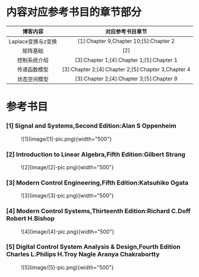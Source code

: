 # 内容对应参考书目的章节部分
|  博客内容   | 对应参考书目章节  |
| :----: | :----: |
| Laplace变换与z变换 |[1]:Chapter 9,Chapter 10;[5]:Chapter 2|
|矩阵基础|[2]|
|控制系统介绍|[3]:Chapter 1;[4]:Chapter 1;[5]:Chapter 1|
|传递函数模型|[3]:Chapter 2;[4]:Chapter 2;[5]:Chapter 3,Chapter 4|
|状态空间模型|[3]:Chapter 2;[4]:Chapter 3;[5]:Chapter 9|

# 参考书目
### [1]  Signal and Systems,Second Edition:Alan S Oppenheim

<figure markdown="span">
    ![1](image/[1]-pic.png){width="500"}
</figure>

### [2]  Introduction to Linear Algebra,Fifth Edition:Gilbert Strang  

<figure markdown="span">
    ![2](image/[2]-pic.png){width="500"}
</figure>

### [3]  Modern Control Engineering,Fifth Edition:Katsuhiko Ogata 

<figure markdown="span">
    ![3](image/[3]-pic.png){width="500"}
</figure>

### [4]  Modern Control Systems,Thirteenth Edition:Richard C.Doff Robert H.Bishop

<figure markdown="span">
    ![4](image/[4]-pic.png){width="500"}
</figure>

### [5]  Digital Control System Analysis & Design,Fourth Edition Charles L.Philips H.Troy Nagle Aranya Chakrabortty  

<figure markdown="span">
    ![5](image/[5]-pic.png){width="500"}
</figure>
